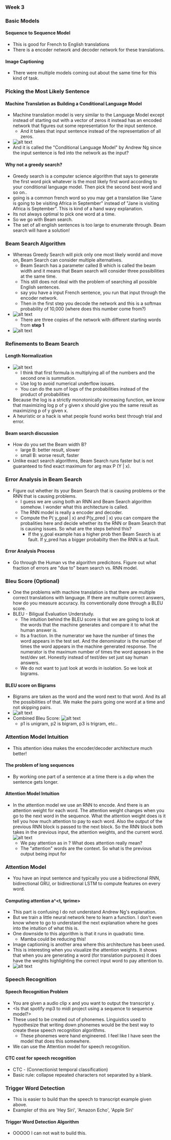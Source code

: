 ### Week 3
### Basic Models
#### Sequence to Sequence Model
- This is good for French to English translations
- There is a encoder network and decoder network for these translations.
#### Image Captioning
- There were multiple models coming out about the same time for this kind of task.
### Picking the Most Likely Sentence
#### Machine Translation as Building a Conditional Language Model
- Machine translation model is very similar to the Language Model except instead of starting out with a vector of zeros it instead has an encoded network that figures out some representation for the input sentence.
  - And it takes that input sentence instead of the representation of all zeros.
- ![alt text](image.png)
- And it is called the "Conditional Language Model" by Andrew Ng since the input sentence is fed into the network as the input?
#### Why not a greedy search?
- Greedy search is a computer science algorithm that says to generate the first word pick whatever is the most likely first word according to your conditional language model. Then pick the second best word and so on..
- going is a common french word so you may get a translation like "Jane is going to be visiting Africa in September" instead of "Jane is visiting Africa is September". This is kind of a hand wavy explanation.
- Its not always optimal to pick one word at a time.
- So we go with Beam search.
- The set of all english sentences is too large to enumerate through. Beam search will have a solution!
### Beam Search Algorithm
- Whereas Greedy Search will pick only one most likely wordd and move on, Beam Search can consider multiple alternatives.
  - Beam Search has a parameter called B which is called the beam width and it means that Beam search will consider three possibilities at the same time.
  - This still does not deal with the problem of searching all possible English sentences.
  - say you have a input French sentence, you run that input through the encoder network.
  - Then in the first step you decode the network and this is a softmax probability of 10,000 (where does this number come from?)
- ![alt text](image-2.png)
    - There are three copies of the network with different starting words from **step 1**
- ![alt text](image-3.png)
### Refinements to Beam Search
#### Length Normalization
- ![alt text](image-4.png)
  - I think that first formula is multiplying all of the numbers and the second one is summation.
  - Use log to avoid numerical underflow issues.
  - You can do the sum of logs of the probabilities instead of the product of probabilities
- Because the log is a strictly monotonically increasing function, we know that maximizing log p of y given x should give you the same result as maximizing p of y given x.
- A heuristic or a hack is what people found works best through trial and error.
#### Beam search discussion
- How do you set the Beam width B?
  - large B: better result, slower
  - small B: worse result, faster
- Unlike exact search algorithms, Beam Search runs faster but is not guaranteed to find exact maximum for arg max P (Y | x).
### Error Analysis in Beam Search
- Figure out whether its your Beam Search that is causing problems or the RNN that is causing problems.
  - I guess we are using both an RNN and Beam Search algorithm somehow. I wonder what this architecture is called.
  - The RNN model is really a encoder and decoder.
  - Compute the P( y_goal | x) and P(y_pred | x) you can compare the probalities here and decide whether its the RNN or Beam Search that is causing issues. So what are the steps behind this?
    - If the y_goal example has a higher prob then Beam Search is at fault. If y_pred has a bigger probabilty then the RNN is at fault.
#### Error Analysis Process
- Go through the Human vs the algorithm predicitons. Figure out what fraction of errors are "due to" beam search vs. RNN model.
### Bleu Score (Optional)
- One the problems with machine translation is that there are multiple correct translations with language. If there are multiple correct answers, how do you measure accuracy. Its conventionally done through a BLEU score.
- BLEU - Biligual Evaluation Understudy.
  - The intuition behind the BLEU score is that we are going to look at the words that the machine generates and compare it to what the human answer is.
  - Its a fraction. In the numerator we have the number of times the word appears in the test set. And the denominator is the number of times the word appears in the machine generated response. The numerator is the maximum number of times the word appears in the test/dev set. Honestly instead of test/dev set just say human answers.
  - We do not want to just look at words in isolation. So we look at bigrams.
#### BLEU score on Bigrams
- Bigrams are taken as the word and the word next to that word. And its all the possibilities of that. We make the pairs going one word at a time and not skipping pairs.
- ![alt text](image-5.png)
- Combined Bleu Score: ![alt text](image-6.png)
  - p1 is unigram, p2 is bigram, p3 is trigram, etc..
### Attention Model Intuition
- This attention idea makes the encoder/decoder architecture much better!
#### The problem of long sequences
- By working one part of a sentence at a time there is a dip when the sentence gets longer.
#### Attention Model Intuition
- In the attention model we use an RNN to encode. And there is an attention weight for each word. The attention weight changes when you go to the next word in the sequence. What the attention weight does is it tell you how much attention to pay to each word. Also the output of the previous RNN block is passed to the next block. So the RNN block both takes in the previous input, the attention weights, and the current word. ![alt text](image-7.png)
  - We pay attention as in ? What does attention really mean?
  - The "attention" words are the context. So what is the previous output being input for
### Attention Model
- You have an input sentence and typically you use a bidirectional RNN, bidirectional GRU, or bidirectional LSTM to compute features on every word.
#### Computing attention a^\<t, tprime\>
- This part is confusing I do not understand Andrew Ng's explanation.
- But we train a little neural network here to learn a function. I don't even know where to go to understand the next explanation where he goes into the intuition of what this is.
- One downside to this algorithm is that it runs in quadratic time.
  - Mamba could be reducing this!
- Image captioning is another area where this architecture has been used.
- This is interesting when you visualize the attention weights. It shows that when you are generating a word (for translation purposes) it does have the weights highlighting the correct input word to pay attention to.
- ![alt text](image-8.png)
### Speech Recognition
#### Speech Recognition Problem
- You are given a audio clip x and you want to output the transcript y.
- \<Is that spotify mp3 to midi project using a sequence to sequence model?\>
- These used to be created out of phonemes. Linguistics used to hypothesize that writing down phonemes would be the best way to create these speech recognition algorithms.
  - These phonemes were hand engineered. I feel like I have seen the model that does this somewhere.
- We can use the Attention model for speech recognition.
#### CTC cost for speech recognition
- CTC - (Connectionist temporal classification)
- Basic rule: collapse repeated characters not separated by a blank.
### Trigger Word Detection
- This is easier to build than the speech to transcript example given above.
- Exampler of this are 'Hey Siri', 'Amazon Echo', 'Apple Siri'
#### Trigger Word Detection Algorithm
- OOOOO I can not wait to build this.